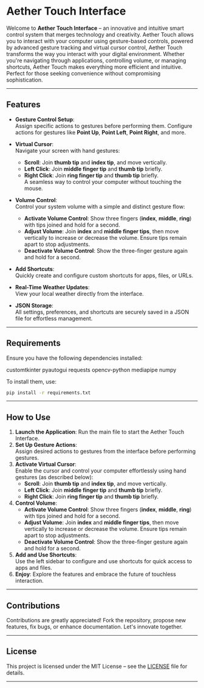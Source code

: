 # Aether Touch Interface

Welcome to **Aether Touch Interface** – an innovative and intuitive smart control system that merges technology and creativity. Aether Touch allows you to interact with your computer using gesture-based controls, powered by advanced gesture tracking and virtual cursor control, Aether Touch transforms the way you interact with your digital environment. Whether you're navigating through applications, controlling volume, or managing shortcuts, Aether Touch makes everything more efficient and intuitive. Perfect for those seeking convenience without compromising sophistication.

---

## Features

- **Gesture Control Setup**:  
   Assign specific actions to gestures before performing them. Configure actions for gestures like **Point Up**, **Point Left**, **Point Right**, and more.

- **Virtual Cursor**:  
   Navigate your screen with hand gestures:  
   - **Scroll**: Join **thumb tip** and **index tip**, and move vertically.  
   - **Left Click**: Join **middle finger tip** and **thumb tip** briefly.  
   - **Right Click**: Join **ring finger tip** and **thumb tip** briefly.  
   A seamless way to control your computer without touching the mouse.

- **Volume Control**:  
   Control your system volume with a simple and distinct gesture flow:  
   - **Activate Volume Control**: Show three fingers (**index**, **middle**, **ring**) with tips joined and hold for a second.  
   - **Adjust Volume**: Join **index** and **middle finger tips**, then move vertically to increase or decrease the volume. Ensure tips remain apart to stop adjustments.  
   - **Deactivate Volume Control**: Show the three-finger gesture again and hold for a second.

- **Add Shortcuts**:  
   Quickly create and configure custom shortcuts for apps, files, or URLs.

- **Real-Time Weather Updates**:  
   View your local weather directly from the interface.

- **JSON Storage**:  
   All settings, preferences, and shortcuts are securely saved in a JSON file for effortless management.

---

## Requirements

Ensure you have the following dependencies installed:

customtkinter pyautogui requests opencv-python mediapipe numpy


To install them, use:

```bash
pip install -r requirements.txt
```

---

## How to Use

1. **Launch the Application**: Run the main file to start the Aether Touch Interface.
2. **Set Up Gesture Actions**:  
   Assign desired actions to gestures from the interface before performing gestures.  
3. **Activate Virtual Cursor**:  
   Enable the cursor and control your computer effortlessly using hand gestures (as described below):  
   - **Scroll**: Join **thumb tip** and **index tip**, and move vertically.  
   - **Left Click**: Join **middle finger tip** and **thumb tip** briefly.  
   - **Right Click**: Join **ring finger tip** and **thumb tip** briefly.  
4. **Control Volume**:  
   - **Activate Volume Control**: Show three fingers (**index**, **middle**, **ring**) with tips joined and hold for a second.  
   - **Adjust Volume**: Join **index** and **middle finger tips**, then move vertically to increase or decrease the volume. Ensure tips remain apart to stop adjustments.  
   - **Deactivate Volume Control**: Show the three-finger gesture again and hold for a second.  
5. **Add and Use Shortcuts**:  
   Use the left sidebar to configure and use shortcuts for quick access to apps and files.  
6. **Enjoy**: Explore the features and embrace the future of touchless interaction.

---

## Contributions

Contributions are greatly appreciated! Fork the repository, propose new features, fix bugs, or enhance documentation. Let's innovate together.

---

## License

This project is licensed under the MIT License – see the [LICENSE](https://opensource.org/license/mit) file for details.

---
